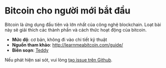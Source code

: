 
# Bitcoin cho người mới bắt đầu

Bitcoin là ứng dụng đầu tiên và lớn nhất của công nghệ blockchain. Loạt bài này sẽ giải thích các thành phần và cách thức hoạt động của bitcoin.

- **Mức độ**: cơ bản, không đi vào chi tiết kỹ thuật
- **Nguồn tham khảo**: http://learnmeabitcoin.com/guide/
- **Biên soạn**: [Teddy](https://trada.tech/teddy)

Nếu phát hiện sai sót, vui lòng [tạo issue trên Github](https://github.com/TradaTech/wiki/issues).